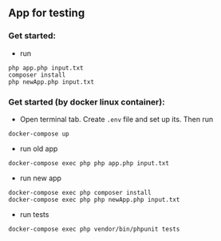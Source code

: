 ## App for testing

### Get started:
- run
```
php app.php input.txt
composer install
php newApp.php input.txt
```

### Get started (by docker linux container):
- Open terminal tab. Create `.env` file and set up its. Then run
```
docker-compose up
```
- run old app
```
docker-compose exec php php app.php input.txt
```
- run new app
```
docker-compose exec php composer install
docker-compose exec php php newApp.php input.txt
```
- run tests
```
docker-compose exec php vendor/bin/phpunit tests
```
